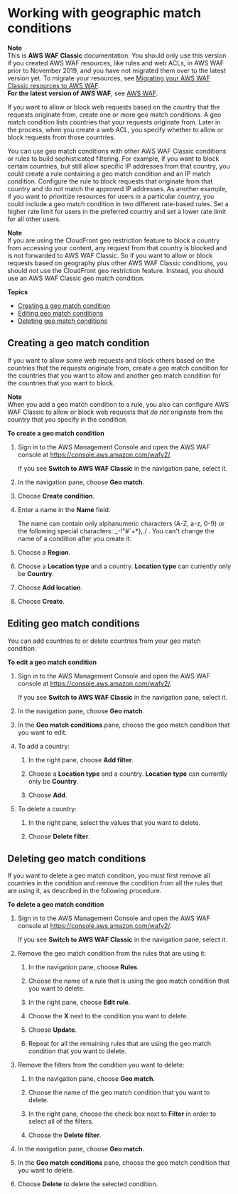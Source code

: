 # Working with geographic match conditions<a name="classic-web-acl-geo-conditions"></a>

**Note**  
This is **AWS WAF Classic** documentation\. You should only use this version if you created AWS WAF resources, like rules and web ACLs, in AWS WAF prior to November 2019, and you have not migrated them over to the latest version yet\. To migrate your resources, see [Migrating your AWS WAF Classic resources to AWS WAF](waf-migrating-from-classic.md)\.  
**For the latest version of AWS WAF**, see [AWS WAF](waf-chapter.md)\. 

If you want to allow or block web requests based on the country that the requests originate from, create one or more geo match conditions\. A geo match condition lists countries that your requests originate from\. Later in the process, when you create a web ACL, you specify whether to allow or block requests from those countries\.

You can use geo match conditions with other AWS WAF Classic conditions or rules to build sophisticated filtering\. For example, if you want to block certain countries, but still allow specific IP addresses from that country, you could create a rule containing a geo match condition and an IP match condition\. Configure the rule to block requests that originate from that country and do not match the approved IP addresses\. As another example, if you want to prioritize resources for users in a particular country, you could include a geo match condition in two different rate\-based rules\. Set a higher rate limit for users in the preferred country and set a lower rate limit for all other users\.

**Note**  
If you are using the CloudFront geo restriction feature to block a country from accessing your content, any request from that country is blocked and is not forwarded to AWS WAF Classic\. So if you want to allow or block requests based on geography plus other AWS WAF Classic conditions, you should *not* use the CloudFront geo restriction feature\. Instead, you should use an AWS WAF Classic geo match condition\.

**Topics**
+ [Creating a geo match condition](#classic-web-acl-geo-conditions-creating)
+ [Editing geo match conditions](#classic-web-acl-geo-conditions-editing)
+ [Deleting geo match conditions](#classic-web-acl-geo-conditions-deleting)

## Creating a geo match condition<a name="classic-web-acl-geo-conditions-creating"></a>

If you want to allow some web requests and block others based on the countries that the requests originate from, create a geo match condition for the countries that you want to allow and another geo match condition for the countries that you want to block\.

**Note**  
When you add a geo match condition to a rule, you also can configure AWS WAF Classic to allow or block web requests that *do not* originate from the country that you specify in the condition\.<a name="classic-web-acl-geo-conditions-creating-procedure"></a>

**To create a geo match condition**

1. Sign in to the AWS Management Console and open the AWS WAF console at [https://console\.aws\.amazon\.com/wafv2/](https://console.aws.amazon.com/wafv2/)\. 

   If you see **Switch to AWS WAF Classic** in the navigation pane, select it\.

1. In the navigation pane, choose **Geo match**\.

1. Choose **Create condition**\.

1. Enter a name in the **Name** field\.

   The name can contain only alphanumeric characters \(A\-Z, a\-z, 0\-9\) or the following special characters: \_\-\!"\#`\+\*\},\./ \. You can't change the name of a condition after you create it\.

1. Choose a **Region**\.

1. Choose a **Location type** and a country\. **Location type** can currently only be **Country**\.

1. Choose **Add location**\.

1. Choose **Create**\.

## Editing geo match conditions<a name="classic-web-acl-geo-conditions-editing"></a>

You can add countries to or delete countries from your geo match condition\.<a name="classic-web-acl-geo-conditions-editing-procedure"></a>

**To edit a geo match condition**

1. Sign in to the AWS Management Console and open the AWS WAF console at [https://console\.aws\.amazon\.com/wafv2/](https://console.aws.amazon.com/wafv2/)\. 

   If you see **Switch to AWS WAF Classic** in the navigation pane, select it\.

1. In the navigation pane, choose **Geo match**\.

1. In the **Geo match conditions** pane, choose the geo match condition that you want to edit\.

1. To add a country:

   1. In the right pane, choose **Add filter**\.

   1. Choose a **Location type** and a country\. **Location type** can currently only be **Country**\.

   1. Choose **Add**\.

1. To delete a country:

   1. In the right pane, select the values that you want to delete\.

   1. Choose **Delete filter**\.

## Deleting geo match conditions<a name="classic-web-acl-geo-conditions-deleting"></a>

If you want to delete a geo match condition, you must first remove all countries in the condition and remove the condition from all the rules that are using it, as described in the following procedure\.<a name="classic-web-acl-geo-conditions-deleting-procedure"></a>

**To delete a geo match condition**

1. Sign in to the AWS Management Console and open the AWS WAF console at [https://console\.aws\.amazon\.com/wafv2/](https://console.aws.amazon.com/wafv2/)\. 

   If you see **Switch to AWS WAF Classic** in the navigation pane, select it\.

1. Remove the geo match condition from the rules that are using it:

   1. In the navigation pane, choose **Rules**\.

   1. Choose the name of a rule that is using the geo match condition that you want to delete\.

   1. In the right pane, choose **Edit rule**\.

   1. Choose the **X** next to the condition you want to delete\.

   1. Choose **Update**\.

   1. Repeat for all the remaining rules that are using the geo match condition that you want to delete\.

1. Remove the filters from the condition you want to delete:

   1. In the navigation pane, choose **Geo match**\.

   1. Choose the name of the geo match condition that you want to delete\.

   1. In the right pane, choose the check box next to **Filter** in order to select all of the filters\.

   1. Choose the **Delete filter**\.

1. In the navigation pane, choose **Geo match**\.

1. In the **Geo match conditions** pane, choose the geo match condition that you want to delete\.

1. Choose **Delete** to delete the selected condition\.
